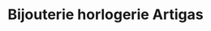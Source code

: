 ---
title: "Bijouterie horlogerie Artigas"
url: /hasparren/bijouterie-horlogerie-artigas/
shop: Schmuck
---